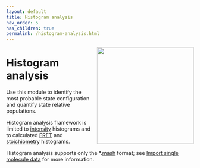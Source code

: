 ```yaml
---
layout: default
title: Histogram analysis
nav_order: 5
has_children: true
permalink: /histogram-analysis.html
---
```


<img src="assets/images/logos/logo-histogram-analysis_400px.png" width="260" style="float:right; margin-left: 15px;"/>

# Histogram analysis

Use this module to identify the most probable state configuration and quantify state relative populations.

Histogram analysis framework is limited to <u>intensity</u> histograms and to calculated <u>FRET</u> and <u>stoichiometry</u> histograms.

Histogram analysis supports only the *.[<u>mash</u>](output-files/mash-mash-project.html) format; see 
[Import single molecule data](histogram-analysis/workflow.html#import-single-molecule-data) for more information.
